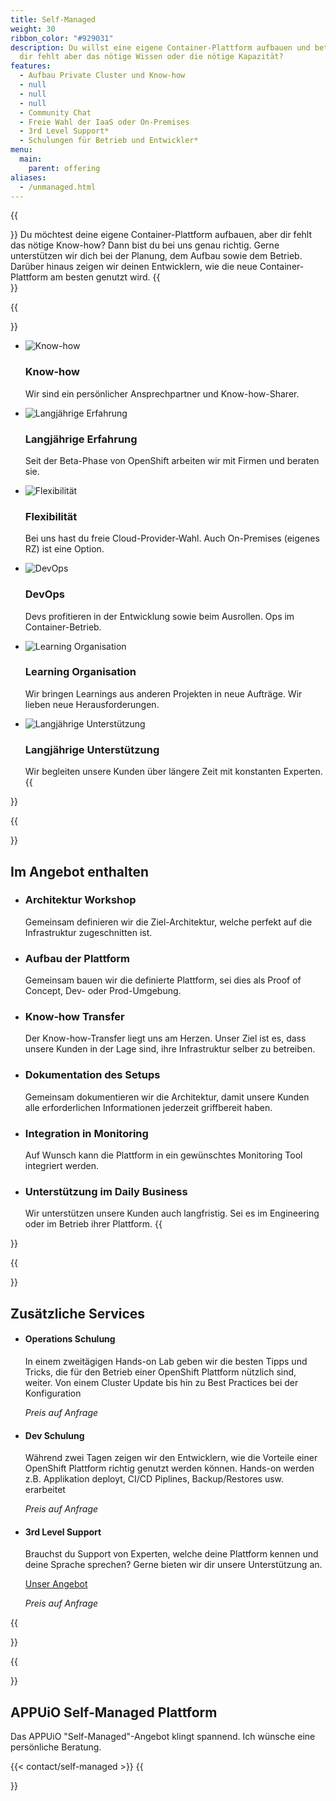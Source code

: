 ```yaml
---
title: Self-Managed
weight: 30
ribbon_color: "#929031"
description: Du willst eine eigene Container-Plattform aufbauen und betreiben,
  dir fehlt aber das nötige Wissen oder die nötige Kapazität?
features:
  - Aufbau Private Cluster und Know-how
  - null
  - null
  - null
  - Community Chat
  - Freie Wahl der IaaS oder On-Premises
  - 3rd Level Support*
  - Schulungen für Betrieb und Entwickler*
menu:
  main:
    parent: offering
aliases:
  - /unmanaged.html
---
```

{{<section class="offering-hero self-managed" header="images/header.svg">}}
Du möchtest deine eigene Container-Plattform aufbauen, aber dir fehlt das nötige Know-how? Dann bist du bei uns genau richtig. Gerne unterstützen wir dich bei der Planung, dem Aufbau sowie dem Betrieb. Darüber hinaus zeigen wir deinen Entwicklern, wie die neue Container-Plattform am besten genutzt wird.
{{</section>}}

{{<section class="darkblue has-cols">}}

* ![Know-how](knowHow_sharing.svg)

  ### Know-how

  Wir sind ein persönlicher Ansprechpartner und Know-how-Sharer.
* ![Langjährige Erfahrung](experience.svg)

  ### Langjährige Erfahrung

  Seit der Beta-Phase von OpenShift arbeiten wir mit Firmen und beraten sie.
* ![Flexibilität](freie_wahl.svg)

  ### Flexibilität

  Bei uns hast du freie Cloud-Provider-Wahl. Auch On-Premises (eigenes RZ) ist eine Option.
* ![DevOps](devOps.svg)

  ### DevOps

  Devs profitieren in der Entwicklung sowie beim Ausrollen. Ops im Container-Betrieb.
* ![Learning Organisation](learning_Organisation.svg)

  ### Learning Organisation

  Wir bringen Learnings aus anderen Projekten in neue Aufträge. Wir lieben neue Herausforderungen.
* ![Langjährige Unterstützung](longterm_support.svg)

  ### Langjährige Unterstützung

    Wir begleiten unsere Kunden über längere Zeit mit konstanten Experten.
  {{</section>}}

{{<section class="has-cols col-cyan y-narrow">}}

# Im Angebot enthalten

* ### Architektur Workshop

   Gemeinsam definieren wir die Ziel-Architektur, welche perfekt auf die Infrastruktur zugeschnitten ist.
* ### Aufbau der Plattform

   Gemeinsam bauen wir die definierte Plattform, sei dies als Proof of Concept, Dev- oder Prod-Umgebung.
* ### Know-how Transfer

  Der Know-how-Transfer liegt uns am Herzen. Unser Ziel ist es, dass unsere Kunden in der Lage sind, ihre Infrastruktur selber zu betreiben.
* ### Dokumentation des Setups

  Gemeinsam dokumentieren wir die Architektur, damit unsere Kunden alle erforderlichen Informationen jederzeit griffbereit haben.
* ### Integration in Monitoring

   Auf Wunsch kann die Plattform in ein gewünschtes Monitoring Tool integriert werden.
* ### Unterstützung im Daily Business

   Wir unterstützen unsere Kunden auch langfristig. Sei es im Engineering oder im Betrieb ihrer Plattform.
  {{</section>}}

{{<section class="cyan has-cols col-white text-left items-center y-narrow">}}

# Zusätzliche Services

* #### Operations Schulung

  In einem zweitägigen Hands-on Lab geben wir die besten Tipps und Tricks, die für den Betrieb einer OpenShift Plattform nützlich sind, weiter. Von einem Cluster Update bis hin zu Best Practices bei der Konfiguration

   *Preis auf Anfrage*
* #### Dev Schulung

  Während zwei Tagen zeigen wir den Entwicklern, wie die Vorteile einer OpenShift Plattform richtig genutzt werden können. Hands-on werden z.B. Applikation deployt, CI/CD Piplines, Backup/Restores usw. erarbeitet

   *Preis auf Anfrage*
* #### 3rd Level Support

   Brauchst du Support von Experten, welche deine Plattform kennen und deine Sprache sprechen? Gerne bieten wir dir unsere Unterstützung an.

  [Unser Angebot](/images/uploads/3rd-level-support_digital.pdf)

   *Preis auf Anfrage*

{{</section>}}

{{<section class="darkblue">}}

# APPUiO Self-Managed Plattform

Das APPUiO "Self-Managed"-Angebot klingt spannend. Ich wünsche eine persönliche Beratung.

{{< contact/self-managed >}}
{{</section>}}